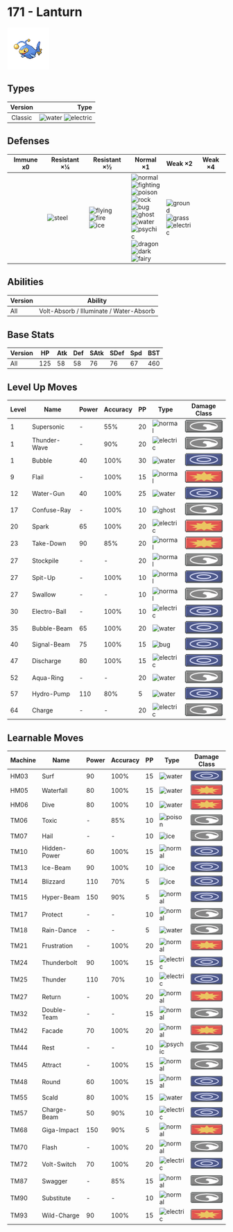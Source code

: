 # 171 - Lanturn

![lanturn](../img/pokemon/171.png)

## Types

| Version | Type                                                                    |
| :-----: | ----------------------------------------------------------------------: |
| Classic | ![water](../img/types/water.png) ![electric](../img/types/electric.png) |

## Defenses

| Immune x0 | Resistant ×¼                     | Resistant ×½                                                                                           | Normal ×1                                                                                                                                                                                                                                                                                                                                                                                                                  | Weak ×2                                                                                                            | Weak ×4 |
| --------- | -------------------------------- | ------------------------------------------------------------------------------------------------------ | -------------------------------------------------------------------------------------------------------------------------------------------------------------------------------------------------------------------------------------------------------------------------------------------------------------------------------------------------------------------------------------------------------------------------- | ------------------------------------------------------------------------------------------------------------------ | ------- |
|           | ![steel](../img/types/steel.png) | ![flying](../img/types/flying.png)<br/>![fire](../img/types/fire.png)<br/>![ice](../img/types/ice.png) | ![normal](../img/types/normal.png)<br/>![fighting](../img/types/fighting.png)<br/>![poison](../img/types/poison.png)<br/>![rock](../img/types/rock.png)<br/>![bug](../img/types/bug.png)<br/>![ghost](../img/types/ghost.png)<br/>![water](../img/types/water.png)<br/>![psychic](../img/types/psychic.png)<br/>![dragon](../img/types/dragon.png)<br/>![dark](../img/types/dark.png)<br/>![fairy](../img/types/fairy.png) | ![ground](../img/types/ground.png)<br/>![grass](../img/types/grass.png)<br/>![electric](../img/types/electric.png) |         |

## Abilities

| Version | Ability                                 |
| ------- | --------------------------------------- |
| All     | Volt-Absorb / Illuminate / Water-Absorb |

## Base Stats

| Version | HP  | Atk | Def | SAtk | SDef | Spd | BST |
| ------- | --- | --- | --- | ---- | ---- | --- | --- |
| All     | 125 | 58  | 58  | 76   | 76   | 67  | 460 |

## Level Up Moves

| Level | Name         | Power | Accuracy | PP | Type                                   | Damage Class                           |
| ----- | ------------ | ----- | -------- | -- | -------------------------------------- | -------------------------------------- |
| 1     | Supersonic   | -     | 55%      | 20 | ![normal](../img/types/normal.png)     | ![status](../img/types/status.png)     |
| 1     | Thunder-Wave | -     | 90%      | 20 | ![electric](../img/types/electric.png) | ![status](../img/types/status.png)     |
| 1     | Bubble       | 40    | 100%     | 30 | ![water](../img/types/water.png)       | ![special](../img/types/special.png)   |
| 9     | Flail        | -     | 100%     | 15 | ![normal](../img/types/normal.png)     | ![physical](../img/types/physical.png) |
| 12    | Water-Gun    | 40    | 100%     | 25 | ![water](../img/types/water.png)       | ![special](../img/types/special.png)   |
| 17    | Confuse-Ray  | -     | 100%     | 10 | ![ghost](../img/types/ghost.png)       | ![status](../img/types/status.png)     |
| 20    | Spark        | 65    | 100%     | 20 | ![electric](../img/types/electric.png) | ![physical](../img/types/physical.png) |
| 23    | Take-Down    | 90    | 85%      | 20 | ![normal](../img/types/normal.png)     | ![physical](../img/types/physical.png) |
| 27    | Stockpile    | -     | -        | 20 | ![normal](../img/types/normal.png)     | ![status](../img/types/status.png)     |
| 27    | Spit-Up      | -     | 100%     | 10 | ![normal](../img/types/normal.png)     | ![special](../img/types/special.png)   |
| 27    | Swallow      | -     | -        | 10 | ![normal](../img/types/normal.png)     | ![status](../img/types/status.png)     |
| 30    | Electro-Ball | -     | 100%     | 10 | ![electric](../img/types/electric.png) | ![special](../img/types/special.png)   |
| 35    | Bubble-Beam  | 65    | 100%     | 20 | ![water](../img/types/water.png)       | ![special](../img/types/special.png)   |
| 40    | Signal-Beam  | 75    | 100%     | 15 | ![bug](../img/types/bug.png)           | ![special](../img/types/special.png)   |
| 47    | Discharge    | 80    | 100%     | 15 | ![electric](../img/types/electric.png) | ![special](../img/types/special.png)   |
| 52    | Aqua-Ring    | -     | -        | 20 | ![water](../img/types/water.png)       | ![status](../img/types/status.png)     |
| 57    | Hydro-Pump   | 110   | 80%      | 5  | ![water](../img/types/water.png)       | ![special](../img/types/special.png)   |
| 64    | Charge       | -     | -        | 20 | ![electric](../img/types/electric.png) | ![status](../img/types/status.png)     |

## Learnable Moves

| Machine | Name         | Power | Accuracy | PP | Type                                   | Damage Class                           |
| ------- | ------------ | ----- | -------- | -- | -------------------------------------- | -------------------------------------- |
| HM03    | Surf         | 90    | 100%     | 15 | ![water](../img/types/water.png)       | ![special](../img/types/special.png)   |
| HM05    | Waterfall    | 80    | 100%     | 15 | ![water](../img/types/water.png)       | ![physical](../img/types/physical.png) |
| HM06    | Dive         | 80    | 100%     | 10 | ![water](../img/types/water.png)       | ![physical](../img/types/physical.png) |
| TM06    | Toxic        | -     | 85%      | 10 | ![poison](../img/types/poison.png)     | ![status](../img/types/status.png)     |
| TM07    | Hail         | -     | -        | 10 | ![ice](../img/types/ice.png)           | ![status](../img/types/status.png)     |
| TM10    | Hidden-Power | 60    | 100%     | 15 | ![normal](../img/types/normal.png)     | ![special](../img/types/special.png)   |
| TM13    | Ice-Beam     | 90    | 100%     | 10 | ![ice](../img/types/ice.png)           | ![special](../img/types/special.png)   |
| TM14    | Blizzard     | 110   | 70%      | 5  | ![ice](../img/types/ice.png)           | ![special](../img/types/special.png)   |
| TM15    | Hyper-Beam   | 150   | 90%      | 5  | ![normal](../img/types/normal.png)     | ![special](../img/types/special.png)   |
| TM17    | Protect      | -     | -        | 10 | ![normal](../img/types/normal.png)     | ![status](../img/types/status.png)     |
| TM18    | Rain-Dance   | -     | -        | 5  | ![water](../img/types/water.png)       | ![status](../img/types/status.png)     |
| TM21    | Frustration  | -     | 100%     | 20 | ![normal](../img/types/normal.png)     | ![physical](../img/types/physical.png) |
| TM24    | Thunderbolt  | 90    | 100%     | 15 | ![electric](../img/types/electric.png) | ![special](../img/types/special.png)   |
| TM25    | Thunder      | 110   | 70%      | 10 | ![electric](../img/types/electric.png) | ![special](../img/types/special.png)   |
| TM27    | Return       | -     | 100%     | 20 | ![normal](../img/types/normal.png)     | ![physical](../img/types/physical.png) |
| TM32    | Double-Team  | -     | -        | 15 | ![normal](../img/types/normal.png)     | ![status](../img/types/status.png)     |
| TM42    | Facade       | 70    | 100%     | 20 | ![normal](../img/types/normal.png)     | ![physical](../img/types/physical.png) |
| TM44    | Rest         | -     | -        | 10 | ![psychic](../img/types/psychic.png)   | ![status](../img/types/status.png)     |
| TM45    | Attract      | -     | 100%     | 15 | ![normal](../img/types/normal.png)     | ![status](../img/types/status.png)     |
| TM48    | Round        | 60    | 100%     | 15 | ![normal](../img/types/normal.png)     | ![special](../img/types/special.png)   |
| TM55    | Scald        | 80    | 100%     | 15 | ![water](../img/types/water.png)       | ![special](../img/types/special.png)   |
| TM57    | Charge-Beam  | 50    | 90%      | 10 | ![electric](../img/types/electric.png) | ![special](../img/types/special.png)   |
| TM68    | Giga-Impact  | 150   | 90%      | 5  | ![normal](../img/types/normal.png)     | ![physical](../img/types/physical.png) |
| TM70    | Flash        | -     | 100%     | 20 | ![normal](../img/types/normal.png)     | ![status](../img/types/status.png)     |
| TM72    | Volt-Switch  | 70    | 100%     | 20 | ![electric](../img/types/electric.png) | ![special](../img/types/special.png)   |
| TM87    | Swagger      | -     | 85%      | 15 | ![normal](../img/types/normal.png)     | ![status](../img/types/status.png)     |
| TM90    | Substitute   | -     | -        | 10 | ![normal](../img/types/normal.png)     | ![status](../img/types/status.png)     |
| TM93    | Wild-Charge  | 90    | 100%     | 15 | ![electric](../img/types/electric.png) | ![physical](../img/types/physical.png) |